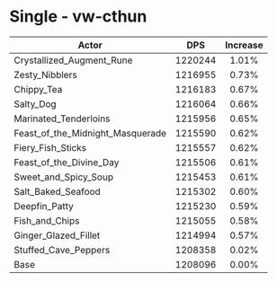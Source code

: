 # Single - vw-cthun
| Actor | DPS | Increase |
|---|:---:|:---:|
|Crystallized_Augment_Rune|1220244|1.01%|
|Zesty_Nibblers|1216955|0.73%|
|Chippy_Tea|1216183|0.67%|
|Salty_Dog|1216064|0.66%|
|Marinated_Tenderloins|1215956|0.65%|
|Feast_of_the_Midnight_Masquerade|1215590|0.62%|
|Fiery_Fish_Sticks|1215557|0.62%|
|Feast_of_the_Divine_Day|1215506|0.61%|
|Sweet_and_Spicy_Soup|1215453|0.61%|
|Salt_Baked_Seafood|1215302|0.60%|
|Deepfin_Patty|1215230|0.59%|
|Fish_and_Chips|1215055|0.58%|
|Ginger_Glazed_Fillet|1214994|0.57%|
|Stuffed_Cave_Peppers|1208358|0.02%|
|Base|1208096|0.00%|

